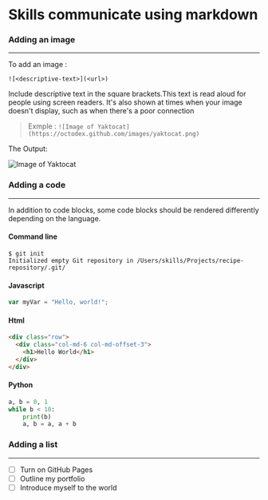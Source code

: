 # Skills communicate using markdown


### Adding an image
-------------------
To add an image :

`![<descriptive-text>](<url>)`

Include descriptive text in the square brackets.This text is read aloud for people using screen readers. It's also shown at times when your image doesn't display, such as when there's a poor connection
> Exmple : `![Image of Yaktocat](https://octodex.github.com/images/yaktocat.png)`

The Output:

![Image of Yaktocat](https://octodex.github.com/images/yaktocat.png)



### Adding a code 
-----------------
In addition to code blocks, some code blocks should be rendered differently depending on the language.



#### Command line

```
$ git init
Initialized empty Git repository in /Users/skills/Projects/recipe-repository/.git/
```


#### Javascript

``` js
var myVar = "Hello, world!";
```

#### Html

``` HTML
<div class="row">
  <div class="col-md-6 col-md-offset-3">
    <h1>Hello World</h1>
  </div>
</div>
```

#### Python

``` python
a, b = 0, 1
while b < 10:
    print(b)
    a, b = a, a + b
```


### Adding a list
-----------------

- [ ] Turn on GitHub Pages
- [ ] Outline my portfolio
- [ ] Introduce myself to the world
